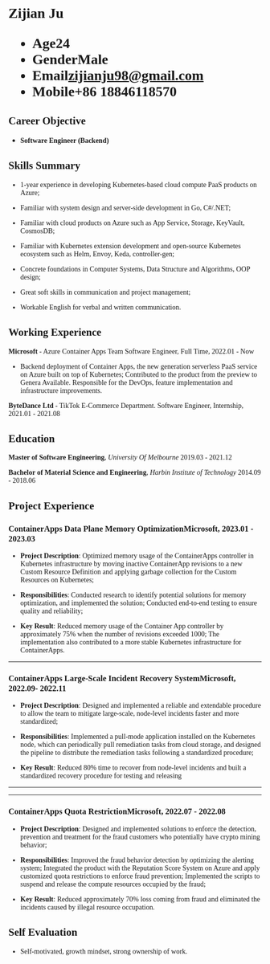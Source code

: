 <h1 style="font-family:Times New Roman, Times, serif">
  <span>Zijian Ju</span>
  <ul>
    <li><span>Age</span>24</li>
    <li><span>Gender</span>Male</li>
    <li><span>Email</span><a href="mailto:zijianju98@gmail.com">zijianju98@gmail.com</a></li>
    <li><span>Mobile</span>+86 18846118570</li>
  </ul>
</h1>


## <span style="font-family:Times New Roman, Times, serif">Career Objective</span>
- **<span style="font-family:Times New Roman, Times, serif">Software Engineer (Backend)</span>**

## <span style="font-family:Times New Roman, Times, serif">Skills Summary</span>

<span style="font-family:Times New Roman, Times, serif">

- 1-year experience in developing Kubernetes-based cloud compute PaaS products on Azure;

- Familiar with system design and server-side development in Go, C#/.NET;

- Familiar with cloud products on Azure such as App Service, Storage, KeyVault, CosmosDB; 

- Familiar with Kubernetes extension development and open-source Kubernetes ecosystem such as Helm, Envoy, Keda, controller-gen;

- Concrete foundations in Computer Systems, Data Structure and Algorithms, OOP design; 

- Great soft skills in communication and project management; 
  
- Workable English for verbal and written communication. 

</span>

## <span style="font-family:Times New Roman, Times, serif">Working Experience</span>

<span style="font-family:Times New Roman, Times, serif"> 

**Microsoft** - Azure Container Apps Team  <span class="right">Software Engineer, Full Time, 2022.01 - Now</span><br>

- Backend deployment of Container Apps, the new generation serverless PaaS service on Azure built on top of Kubernetes; Contributed to the product from the preview to Genera Available. Responsible for the DevOps, feature implementation and infrastructure improvements.

</span>

<span style="font-family:Times New Roman, Times, serif"> 

**ByteDance Ltd** - TikTok E-Commerce Department. <span class="right">Software Engineer, Internship, 2021.01 - 2021.08</span><br>

</span>

## <span style="font-family:Times New Roman, Times, serif"> Education</span>

<span style="font-family:Times New Roman, Times, serif">
 
**Master of Software Engineering**, *University Of Melbourne* <span class="right">2019.03 - 2021.12</span><br>

**Bachelor of Material Science and Engineering**, *Harbin Institute of Technology*  <span class="right">2014.09 - 2018.06</span>
 
 </span>

## <span style="font-family:Times New Roman, Times, serif">Project Experience</span>

### <span style="font-family:Times New Roman, Times, serif"> ContainerApps Data Plane Memory Optimization</span><span class="right"><span style="font-family:Times New Roman, Times, serif">Microsoft, 2023.01 - 2023.03</span></span>

<span style="font-family: Times New Roman, Times, serif">

- **Project Description**: Optimized memory usage of the ContainerApps controller in Kubernetes infrastructure by moving inactive ContainerApp revisions to a new Custom Resource Definition and applying garbage collection for the Custom Resources on Kubernetes; 

- **Responsibilities**: Conducted research to identify potential solutions for memory optimization, and implemented the solution; Conducted end-to-end testing to ensure quality and reliability; 

- **Key Result**: Reduced memory usage of the Container App controller by approximately 75% when the number of revisions exceeded 1000; The implementation also contributed to a more stable Kubernetes infrastructure for ContainerApps. 

</span>

---

### <span style="font-family:Times New Roman, Times, serif">ContainerApps Large-Scale Incident Recovery System</span><span class="right"><span style="font-family:Times New Roman, Times, serif">Microsoft, 2022.09- 2022.11 </span></span>

<span style="font-family: Times New Roman, Times, serif">

- **Project Description**: Designed and implemented a reliable and extendable procedure to allow the team to mitigate large-scale, node-level incidents faster and more standardized; 

- **Responsibilities**: Implemented a pull-mode application installed on the Kubernetes node, which can periodically pull remediation tasks from cloud storage, and designed the pipeline to distribute the remediation tasks following a standardized procedure; 

- **Key Result**: Reduced 80% time to recover from node-level incidents and built a standardized recovery procedure for testing and releasing

</span>

---
---

### <span style="font-family:Times New Roman, Times, serif">ContainerApps Quota Restriction</span><span class="right"><span style="font-family:Times New Roman, Times, serif">Microsoft, 2022.07 - 2022.08  </span></span>

<span style="font-family: Times New Roman, Times, serif">

- **Project Description**: Designed and implemented solutions to enforce the detection, prevention and treatment for the fraud customers who potentially have crypto mining behavior; 

- **Responsibilities**: Improved the fraud behavior detection by optimizing the alerting system; Integrated the product with the Reputation Score System on Azure and apply customized quota restrictions to enforce fraud prevention; Implemented the scripts to suspend and release the compute resources occupied by the fraud; 

- **Key Result**: Reduced approximately 70% loss coming from fraud and eliminated the incidents caused by illegal resource occupation. 

</span>
 

## <span style="font-family:Times New Roman, Times, serif"> Self Evaluation </span>

<span style="font-family:Times New Roman, Times, serif">

- Self-motivated, growth mindset, strong ownership of work.

</span>
